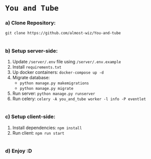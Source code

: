 # `You and Tube`

### a) Clone Repository:
    git clone https://github.com/almost-wiz/You-and-tube
#
### b) Setup server-side:

1. Update `/server/.env` file using `/server/.env.example`
2. Install `requirements.txt`
3. Up docker containers: `docker-compose up -d`
4. Migrate database:
    - `python manage.py makemigrations`
    - `python manage.py migrate`
5. Run server: `python manage.py runserver`
6. Run celery: `celery -A you_and_tube worker -l info -P eventlet`
#
### c) Setup client-side:

1. Install dependencies: `npm install`
2. Run client: `npm run start`
#
### d) Enjoy :D
